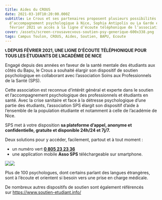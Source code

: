 ```yaml
---
title: Aides du CROUS
date: 2021-03-10T10:20:00.000Z
subtitle: Le Crous et ses partenaires proposent plusieurs possibilités
  d’accompagnement psychologique à Nice, Sophia Antipolis ou La Garde et depuis
  février 2021 un accès à la ligne d’écoute téléphonique de l’association SPS.
cover: /assets/screen-crousavecvous-soutien-psy-generique-600x338.png
tags: Campus Toulon, CROUS, Aides, Soutien, BAPU, Ecoute
---
```

**📞 DEPUIS FÉVRIER 2021, UNE LIGNE D’ÉCOUTE TÉLÉPHONIQUE POUR TOUS LES ÉTUDIANTS DE L’ACADÉMIE DE NICE**



Engagé depuis des années en faveur de la santé mentale des étudiants aux côtés du Bapu, le Crous a souhaité élargir son dispositif de soutien psychologique en collaborant avec l’association Soins aux Professionnels de la Santé (SPS).

Cette association est reconnue d’intérêt général et experte dans le soutien et l’accompagnement psychologique des professionnels et étudiants en santé. Avec la crise sanitaire et face à la détresse psychologique d’une partie des étudiants, l’association SPS élargit son dispositif d’aide à l’ensemble de la population étudiante et notamment à celle de l’académie de Nice.

SPS met à votre disposition **sa plateforme d’appel, anonyme et confidentielle, gratuite et disponible 24h/24 et 7j/7.**

Deux solutions pour y accéder, facilement, partout et à tout moment :

* un numéro vert [**0 805 23 23 36**‍](tel:0805232336%E2%80%8D)
* une application mobile **Asso SPS** téléchargeable sur smartphone.

[![](https://www.crous-nice.fr/wp-content/uploads/sites/22/2015/09/5fd8fc0570ea618cd8b6a1aa-Google-play.png)](https://play.google.com/store/apps/details?id=com.pros_consulte.sps&hl=fr)[![](https://www.crous-nice.fr/wp-content/uploads/sites/22/2015/09/5fd8fc0570ea61632cb6a1a8-app-store.png)](https://apps.apple.com/fr/app/plateforme-sps/id1404787651)

Plus de 100 psychologues, dont certains parlant des langues étrangères, sont à l’écoute et orientent si besoin vers une prise en charge médicale.

De nombreux autres dispositifs de soutien sont également référencés sur <https://www.soutien-etudiant.info/>